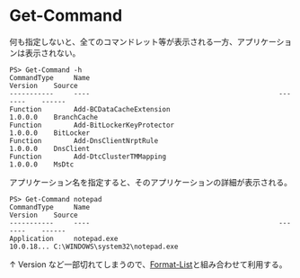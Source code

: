 # Get-Command
何も指定しないと、全てのコマンドレット等が表示される一方、アプリケーションは表示されない。
```
PS> Get-Command -h
CommandType     Name                                               Version    Source
-----------     ----                                               -------    ------
Function        Add-BCDataCacheExtension                           1.0.0.0    BranchCache
Function        Add-BitLockerKeyProtector                          1.0.0.0    BitLocker
Function        Add-DnsClientNrptRule                              1.0.0.0    DnsClient
Function        Add-DtcClusterTMMapping                            1.0.0.0    MsDtc
```

アプリケーション名を指定すると、そのアプリケーションの詳細が表示される。
```
PS> Get-Command notepad
CommandType     Name                                               Version    Source
-----------     ----                                               -------    ------
Application     notepad.exe                                        10.0.18... C:\WINDOWS\system32\notepad.exe
```

↑ Version など一部切れてしまうので、[Format-List](./Format-List.md)と組み合わせて利用する。
